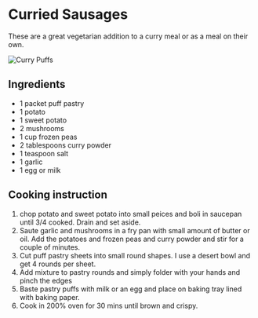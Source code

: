 # Curried Sausages

These are a great vegetarian addition to a curry meal or as a meal on their own.

![Curry Puffs](../.gitbook/assets/curry-puffs.jpg)

## Ingredients

* 1 packet puff pastry
* 1 potato
* 1 sweet potato
* 2 mushrooms
* 1 cup frozen peas
* 2 tablespoons curry powder
* 1 teaspoon salt
* 1 garlic
* 1 egg or milk 

## Cooking instruction

1. chop potato and sweet potato into small peices and boli in saucepan until 3/4 cooked.  Drain and set aside.
2. Saute garlic and mushrooms in a fry pan with small amount of butter or oil.  Add the potatoes and frozen peas and curry powder and stir for a couple of minutes.
3. Cut puff pastry sheets into small round shapes.  I use a desert bowl and get 4 rounds per sheet.
4. Add mixture to pastry rounds and simply folder with your hands and pinch the edges
5. Baste pastry puffs with milk or an egg and place on baking tray lined with baking paper.
6. Cook in 200% oven for 30 mins until brown and crispy.

